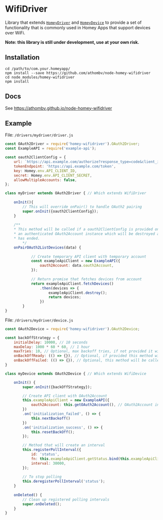 # WifiDriver
Library that extends [`HomeyDriver`](https://apps.developer.athom.com/Driver.html) and [`HomeyDevice`](https://apps.developer.athom.com/Device.html) to provide a set of functionality that is commonly used in Homey Apps that support devices over WiFi.

 __Note: this library is still under development, use at your own risk.__

## Installation

```
cd /path/to/com.your.homeyapp/
npm install --save https://github.com/athombv/node-homey-wifidriver
cd node_modules/homey-wifidriver
npm install
```

## Docs
See https://athombv.github.io/node-homey-wifidriver

## Example

File: `/drivers/mydriver/driver.js`

```javascript
const OAuth2Driver = require('homey-wifidriver').OAuth2Driver;
const ExampleAPI = require('example-api');

const oauth2ClientConfig = {
	url: `https://api.example.com/authorize?response_type=code&client_id=${Homey.env.API_CLIENT_ID}&redirect_uri=https://callback.athom.com/oauth2/callback/`,
	tokenEndpoint: 'https://api.example.com/token',
	key: Homey.env.API_CLIENT_ID,
	secret: Homey.env.API_CLIENT_SECRET,
	allowMultipleAccounts: false,
};

class myDriver extends OAuth2Driver { // Which extends WifiDriver
	
	onInit(){
		// This will override onPair() to handle OAuth2 pairing
		super.onInit({oauth2ClientConfig});
	}
	
	/**
	* This method will be called if a oauth2ClientConfig is provided onInit. The data object contains
	* an authenticated OAuth2Account instance which will be destroyed automatically after pairing
	* has ended.
        */
	onPairOAuth2ListDevices(data) {
    
            // Create temporary API client with temporary account
            const exampleApiClient = new ExampleAPI({
                oauth2Account: data.oauth2Account,
            });
    
            // Return promise that fetches devices from account
            return exampleApiClient.fetchDevices()
                .then(devices => {
                    exampleApiClient.destroy();
                    return devices;
                })
        }
}
```

File: `/drivers/mydriver/device.js`

```javascript
const OAuth2Device = require('homey-wifidriver').OAuth2Device;

const backOffStrategy = {
    initialDelay: 10000, // 10 seconds
    maxDelay: 1000 * 60 * 60, // 1 hour
    maxTries: 10, // Optional, max backoff tries, if not provided it will not end until reset
    onBackOffReady: (() => {}), // Optional, if provided this method will be called on each backoff, else it will default to this.onInit()
    onBackOffFailed: (() => {}), // Optional, this method will be called when backoff failed; maxTries was exceeded
}

class myDevice extends OAuth2Device { // Which extends WifiDevice

	onInit() {
		super.onInit({backOffStrategy});

		// Create API client with OAuth2Account
		this.exampleApiClient = new ExampleAPI({
			oauth2Account: this.getOAuth2Account(), // OAuth2Account instance that handles fetching and refreshing access tokens
		})
		.on('initialization_failed', () => {
			this.nextBackoff()
		})
		.on('initialization_success', () => {
			this.resetBackOff();
		});

		// Method that will create an interval
		this.registerPollInterval({
			id: 'status',
			fn: this.exampleApiClient.getStatus.bind(this.exampleApiClient),
			interval: 30000,
		});
		
		// To stop polling
		this.deregisterPollInterval('status');
	}
	
	onDeleted() {
		// Clean up registered polling intervals
		super.onDeleted();
	}
}
```


